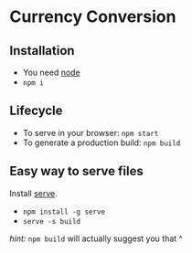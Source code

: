 # Currency Conversion

## Installation

- You need [node](https://nodejs.org/en/)
- `npm i`

## Lifecycle

- To serve in your browser: `npm start`
- To generate a production build: `npm build`

## Easy way to serve files

Install [serve](https://www.npmjs.com/package/serve).

- `npm install -g serve`
- `serve -s build`

_hint:_ `npm build` will actually suggest you that ^
